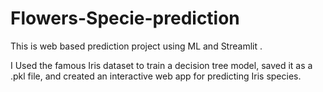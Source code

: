 # Flowers-Specie-prediction
This is web based prediction project using ML and Streamlit .

 I Used the famous Iris dataset to train a decision tree model, saved it as a .pkl file, and created an interactive web app for predicting Iris species. 
